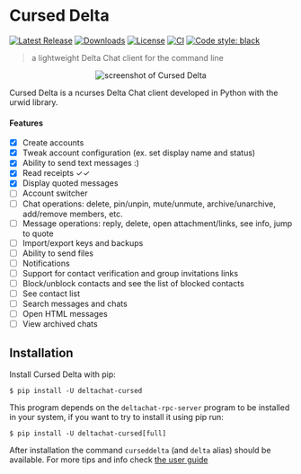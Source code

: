 # Cursed Delta

[![Latest Release](https://img.shields.io/pypi/v/deltachat-cursed.svg)](https://pypi.org/project/deltachat-cursed)
[![Downloads](https://pepy.tech/badge/deltachat-cursed)](https://pepy.tech/project/deltachat-cursed)
[![License](https://img.shields.io/pypi/l/deltachat-cursed.svg)](https://pypi.org/project/deltachat-cursed)
[![CI](https://github.com/adbenitez/deltachat-cursed/actions/workflows/python-ci.yml/badge.svg)](https://github.com/adbenitez/deltachat-cursed/actions/workflows/python-ci.yml)
[![Code style: black](https://img.shields.io/badge/code%20style-black-000000.svg)](https://github.com/psf/black)

> a lightweight Delta Chat client for the command line

<p align="center">
  <img src="https://github.com/adbenitez/deltachat-cursed/blob/main/screenshots/e1.png?raw=true" alt="screenshot of Cursed Delta"/>
</p>

Cursed Delta is a ncurses Delta Chat client developed in Python with the urwid library.

#### Features

- [X] Create accounts
- [X] Tweak account configuration (ex. set display name and status)
- [X] Ability to send text messages :)
- [X] Read receipts ✓✓
- [X] Display quoted messages
- [ ] Account switcher
- [ ] Chat operations: delete, pin/unpin, mute/unmute, archive/unarchive, add/remove members, etc.
- [ ] Message operations: reply, delete, open attachment/links, see info, jump to quote
- [ ] Import/export keys and backups
- [ ] Ability to send files
- [ ] Notifications
- [ ] Support for contact verification and group invitations links
- [ ] Block/unblock contacts and see the list of blocked contacts
- [ ] See contact list
- [ ] Search messages and chats
- [ ] Open HTML messages
- [ ] View archived chats

## Installation

Install Cursed Delta with pip:

```
$ pip install -U deltachat-cursed
```

This program depends on the `deltachat-rpc-server` program to be installed in your system,
if you want to try to install it using pip run:

```
$ pip install -U deltachat-cursed[full]
```

After installation the command `curseddelta` (and `delta` alias) should be available.
For more tips and info check [the user guide](https://github.com/adbenitez/deltachat-cursed/blob/main/docs/user-guide.md)
